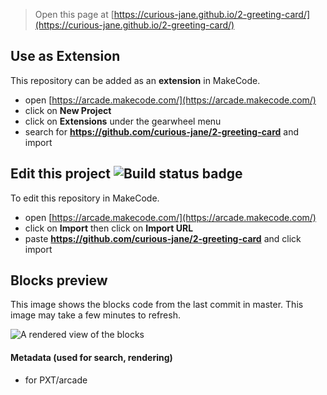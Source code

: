  


> Open this page at [https://curious-jane.github.io/2-greeting-card/](https://curious-jane.github.io/2-greeting-card/)

## Use as Extension

This repository can be added as an **extension** in MakeCode.

* open [https://arcade.makecode.com/](https://arcade.makecode.com/)
* click on **New Project**
* click on **Extensions** under the gearwheel menu
* search for **https://github.com/curious-jane/2-greeting-card** and import

## Edit this project ![Build status badge](https://github.com/curious-jane/2-greeting-card/workflows/MakeCode/badge.svg)

To edit this repository in MakeCode.

* open [https://arcade.makecode.com/](https://arcade.makecode.com/)
* click on **Import** then click on **Import URL**
* paste **https://github.com/curious-jane/2-greeting-card** and click import

## Blocks preview

This image shows the blocks code from the last commit in master.
This image may take a few minutes to refresh.

![A rendered view of the blocks](https://github.com/curious-jane/2-greeting-card/raw/master/.github/makecode/blocks.png)

#### Metadata (used for search, rendering)

* for PXT/arcade
<script src="https://makecode.com/gh-pages-embed.js"></script><script>makeCodeRender("{{ site.makecode.home_url }}", "{{ site.github.owner_name }}/{{ site.github.repository_name }}");</script>
